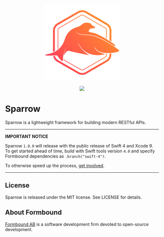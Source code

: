 <p align="center">
<img src="Images/header.png" width="250" />
<br />
<br />
<a href="https://github.com/Zewo/Venice"><img src="https://github.com/Zewo/Venice/blob/master/Images/badge.png?raw=true" height="50" /></a>
</p>

# Sparrow

Sparrow is a lightweight framework for building modern RESTful APIs.

----

**IMPORTANT NOTICE**

Sparrow `1.0.0` will release with the public release of Swift 4 and Xcode 9. To get started ahead of time, build with Swift tools version `4.0` and specify Formbound dependencies as `.branch("swift-4")`.

To otherwise speed up the process, [get involved](mailto:contact@formbound.com).

---

## License

Sparrow is released under the MIT license. See LICENSE for details.

## About Formbound

[Formbound AB](https://github.com/formbound) is a software development firm devoted to open-source development.
